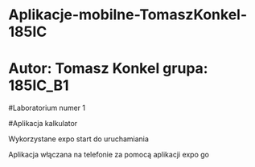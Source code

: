 # Aplikacje-mobilne-TomaszKonkel-185IC
# Autor: Tomasz Konkel grupa: 185IC_B1


#Laboratorium numer 1

#Aplikacja kalkulator 

Wykorzystane expo start do uruchamiania 

Aplikacja włączana na telefonie za pomocą aplikacji expo go 
